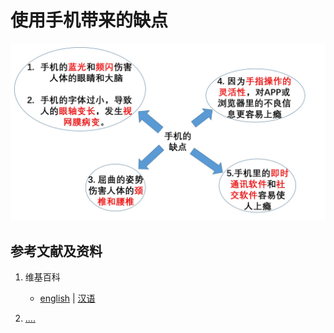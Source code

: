 # 使用手机带来的缺点

![](/images/理解使用手机等电子设备的理想体式/使用手机带来的缺点/1a1.jpg)

## 参考文献及资料

1. 维基百科
	- [english](.....) | [汉语](...)

2. [....](https://web.archive.org/web/20120520061156/http://www.sitance.com/cause/index.php) 


